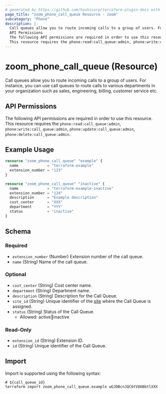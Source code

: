 ```yaml
---
# generated by https://github.com/hashicorp/terraform-plugin-docs with own template
page_title: "zoom_phone_call_queue Resource - zoom"
subcategory: "Phone"
description: |-
  Call queues allow you to route incoming calls to a group of users. For instance, you can use call queues to route calls to various departments in your organization such as sales, engineering, billing, customer service etc.
  API Permissions
  The following API permissions are required in order to use this resource.
  This resource requires the phone:read:call_queue:admin, phone:write:call_queue:admin, phone:update:call_queue:admin, phone:delete:call_queue:admin.
---
```


# zoom_phone_call_queue (Resource)

Call queues allow you to route incoming calls to a group of users. For instance, you can use call queues to route calls to various departments in your organization such as sales, engineering, billing, customer service etc.

## API Permissions

The following API permissions are required in order to use this resource.
This resource requires the `phone:read:call_queue:admin`, `phone:write:call_queue:admin`, `phone:update:call_queue:admin`, `phone:delete:call_queue:admin`.

## Example Usage

```terraform
resource "zoom_phone_call_queue" "example" {
  name             = "terraform-example"
  extension_number = "123"
}

resource "zoom_phone_call_queue" "inactive" {
  name             = "terraform-example-inactive"
  extension_number = "124"
  description      = "Example description"
  cost_center      = "XXX"
  department       = "YYY"
  status           = "inactive"
}
```

<!-- schema generated by tfplugindocs -->
## Schema

### Required

- `extension_number` (Number) Extension number of the call queue.
- `name` (String) Name of the call queue.

### Optional

- `cost_center` (String) Cost center name.
- `department` (String) Department name.
- `description` (String) Description for the Call Queue.
- `site_id` (String) Unique identifier of the [site](https://support.zoom.us/hc/en-us/articles/360020809672-Managing-Multiple-Sites) where the Call Queue is assigned.
- `status` (String) Status of the Call Queue.
  - Allowed: active┃inactive

### Read-Only

- `extension_id` (String) Extension ID.
- `id` (String) Unique identifier of the Call Queue.

## Import

Import is supported using the following syntax:

```shell
# ${call_queue_id}
terraform import zoom_phone_call_queue.example wGJDBcnJQC6tV86BbtlXXX
```
